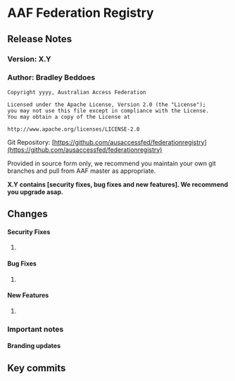 # AAF Federation Registry 
## Release Notes 

### Version: X.Y
### Author: Bradley Beddoes

    Copyright yyyy, Australian Access Federation

    Licensed under the Apache License, Version 2.0 (the "License");
    you may not use this file except in compliance with the License.
    You may obtain a copy of the License at

    http://www.apache.org/licenses/LICENSE-2.0

Git Repository: [https://github.com/ausaccessfed/federationregistry](https://github.com/ausaccessfed/federationregistry)

Provided in source form only, we recommend you maintain your own git branches and pull from AAF master as appropriate.

**X.Y contains [security fixes, bug fixes and new features]. We recommend you upgrade asap.**

## Changes

#### Security Fixes

1.

#### Bug Fixes

1. 

#### New Features

1. 

### Important notes
#### Branding updates 



## Key commits


